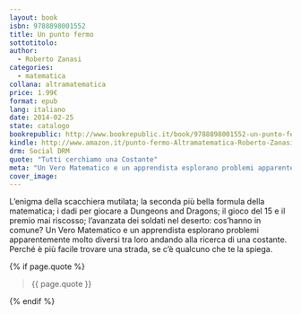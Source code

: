 ```yaml
---
layout: book
isbn: 9788898001552
title: Un punto fermo
sottotitolo:
author:
  - Roberto Zanasi 
categories:
  - matematica
collana: altramatematica
price: 1.99€
format: epub
lang: italiano
date: 2014-02-25
state: catalogo
bookrepublic: http://www.bookrepublic.it/book/9788898001552-un-punto-fermo/
kindle: http://www.amazon.it/punto-fermo-Altramatematica-Roberto-Zanasi-ebook/dp/B00IN2HZDM/
drm: Social DRM
quote: "Tutti cerchiamo una Costante"
meta: "Un Vero Matematico e un apprendista esplorano problemi apparentemente molto diversi tra loro andando alla ricerca di una costante."
cover_image:
---
```

L’enigma della scacchiera mutilata; la seconda più bella formula della matematica; i dadi per giocare a Dungeons and Dragons; il gioco del 15 e il premio mai riscosso; l’avanzata dei soldati nel deserto: cos’hanno in comune? Un Vero Matematico e un apprendista esplorano problemi apparentemente molto diversi tra loro andando alla ricerca di una costante. Perché è più facile trovare una strada, se c’è qualcuno che te la spiega.

{% if page.quote %}
<blockquote>
    {{ page.quote }}
</blockquote>
{% endif %}